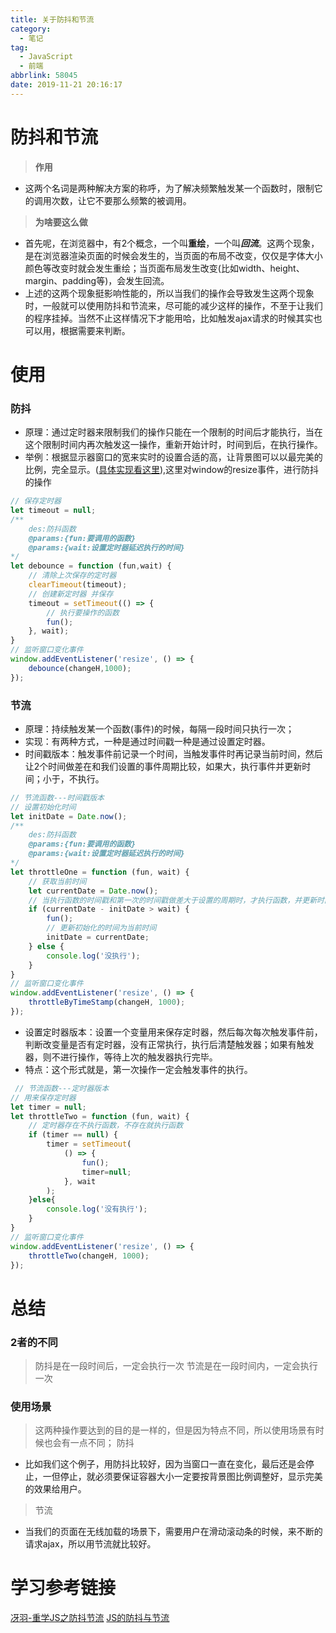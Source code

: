 ```yaml
---
title: 关于防抖和节流
category:
  - 笔记
tag:
  - JavaScript
  - 前端
abbrlink: 58045
date: 2019-11-21 20:16:17
---
```


# 防抖和节流
> **作用**
- 这两个名词是两种解决方案的称呼，为了解决频繁触发某一个函数时，限制它的调用次数，让它不要那么频繁的被调用。

> **为啥要这么做**
- 首先呢，在浏览器中，有2个概念，一个叫**重绘**，一个叫***回流***。这两个现象，是在浏览器渲染页面的时候会发生的，当页面的布局不改变，仅仅是字体大小颜色等改变时就会发生重绘；当页面布局发生改变(比如width、height、margin、padding等)，会发生回流。
- 上述的这两个现象挺影响性能的，所以当我们的操作会导致发生这两个现象时，一般就可以使用防抖和节流来，尽可能的减少这样的操作，不至于让我们的程序挂掉。当然不止这样情况下才能用哈，比如触发ajax请求的时候其实也可以用，根据需要来判断。
<!-- more -->

# 使用

### 防抖
>
- 原理：通过定时器来限制我们的操作只能在一个限制的时间后才能执行，当在这个限制时间内再次触发这一操作，重新开始计时，时间到后，在执行操作。
- 举例：根据显示器窗口的宽来实时的设置合适的高，让背景图可以以最完美的比例，完全显示。([具体实现看这里](http://localhost:4000/2019/11/18/css/%E5%8A%A8%E6%80%81%E8%AE%BE%E7%BD%AE%E8%83%8C%E6%99%AF%E5%9B%BE%E5%AE%B9%E5%99%A8%E5%A4%A7%E5%B0%8F/)),这里对window的resize事件，进行防抖的操作
```js
// 保存定时器
let timeout = null;
/**
    des:防抖函数
    @params:{fun:要调用的函数}
    @params:{wait:设置定时器延迟执行的时间}
*/  
let debounce = function (fun,wait) {
    // 清除上次保存的定时器
    clearTimeout(timeout);
    // 创建新定时器 并保存
    timeout = setTimeout(() => {
        // 执行要操作的函数
        fun();
    }, wait);
}
// 监听窗口变化事件
window.addEventListener('resize', () => {
    debounce(changeH,1000);
});
```

### 节流
- 原理：持续触发某一个函数(事件)的时候，每隔一段时间只执行一次；
- 实现：有两种方式，一种是通过时间戳一种是通过设置定时器。
- 时间戳版本：触发事件前记录一个时间，当触发事件时再记录当前时间，然后让2个时间做差在和我们设置的事件周期比较，如果大，执行事件并更新时间；小于，不执行。
```js
// 节流函数---时间戳版本
// 设置初始化时间
let initDate = Date.now();
/**
    des:防抖函数
    @params:{fun:要调用的函数}
    @params:{wait:设置定时器延迟执行的时间}
*/ 
let throttleOne = function (fun, wait) {
    // 获取当前时间
    let currentDate = Date.now();
    // 当执行函数的时间戳和第一次的时间戳做差大于设置的周期时，才执行函数，并更新时间戳
    if (currentDate - initDate > wait) {
        fun();
        // 更新初始化的时间为当前时间
        initDate = currentDate;
    } else {
        console.log('没执行');
    }
}
// 监听窗口变化事件
window.addEventListener('resize', () => {
    throttleByTimeStamp(changeH, 1000);
});
```
- 设置定时器版本：设置一个变量用来保存定时器，然后每次每次触发事件前，判断改变量是否有定时器，没有正常执行，执行后清楚触发器；如果有触发器，则不进行操作，等待上次的触发器执行完毕。
- 特点：这个形式就是，第一次操作一定会触发事件的执行。
```js
 // 节流函数---定时器版本
// 用来保存定时器
let timer = null;
let throttleTwo = function (fun, wait) {
    // 定时器存在不执行函数，不存在就执行函数
    if (timer == null) {
        timer = setTimeout(
            () => {
                fun();
                timer=null;
            }, wait
        );
    }else{
        console.log('没有执行');
    }
}
// 监听窗口变化事件
window.addEventListener('resize', () => {
    throttleTwo(changeH, 1000);
});
```


# 总结


### 2者的不同
>防抖是在一段时间后，一定会执行一次
>节流是在一段时间内，一定会执行一次

### 使用场景
>这两种操作要达到的目的是一样的，但是因为特点不同，所以使用场景有时候也会有一点不同；
>防抖
- 比如我们这个例子，用防抖比较好，因为当窗口一直在变化，最后还是会停止，一但停止，就必须要保证容器大小一定要按背景图比例调整好，显示完美的效果给用户。

>节流
- 当我们的页面在无线加载的场景下，需要用户在滑动滚动条的时候，来不断的请求ajax，所以用节流就比较好。



# 学习参考链接
[冴羽-重学JS之防抖节流](https://github.com/mqyqingfeng/Blog/issues/26)
[JS的防抖与节流](https://mp.weixin.qq.com/s/Vkshf-nEDwo2ODUJhxgzVA)

